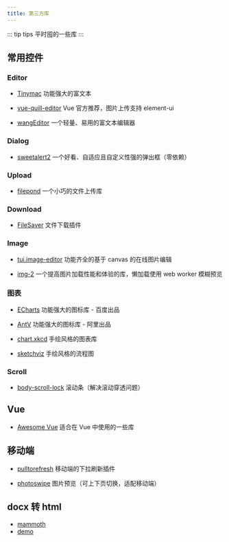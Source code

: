 ```yaml
---
title: 第三方库
---
```


::: tip tips 
平时囤的一些库
:::
## 常用控件
### Editor
- [Tinymac](https://www.tiny.cloud/docs/) 功能强大的富文本

- [vue-quill-editor](https://awesomejs.dev/for/vue/pkg/259715634383815178) Vue 官方推荐，图片上传支持 element-ui

- [wangEditor](http://www.wangeditor.com) 一个轻量、易用的富文本编辑器

### Dialog
- [sweetalert2](https://github.com/sweetalert2/sweetalert2) 一个好看、自适应且自定义性强的弹出框（零依赖）

### Upload
- [filepond](https://github.com/pqina/filepond) 一个小巧的文件上传库

### Download
- [FileSaver](https://github.com/eligrey/FileSaver.js) 文件下载插件

### Image
- [tui.image-editor](https://ui.toast.com/tui-image-editor/) 功能齐全的基于 canvas 的在线图片编辑

- [img-2](https://github.com/RevillWeb/img-2) 一个提高图片加载性能和体验的库，懒加载使用 web worker 模糊预览

### 图表
- [ECharts](https://echarts.apache.org/examples/zh/index.html) 功能强大的图标库 - 百度出品

- [AntV](https://antv.vision/zh) 功能强大的图标库 - 阿里出品

- [chart.xkcd](https://github.com/timqian/chart.xkcd) 手绘风格的图表库

- [sketchviz](https://sketchviz.com/new) 手绘风格的流程图

### Scroll
- [body-scroll-lock](https://github.com/willmcpo/body-scroll-lock) 滚动条（解决滚动穿透问题）

## Vue
- [Awesome Vue](https://github.com/vuejs/awesome-vue) 适合在 Vue 中使用的一些库

## 移动端
- [pulltorefresh](https://github.com/BoxFactura/pulltorefresh.js) 移动端的下拉刷新插件

- [photoswipe](https://github.com/dimsemenov/photoswipe) 图片预览（可上下页切换，适配移动端）

## docx 转 html

- [mammoth](https://github.com/mwilliamson/mammoth.js)
- [demo](https://jstool.gitlab.io/zh-cn/demo/preview-ms-word-docx-document-in-browser)
